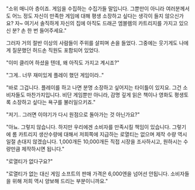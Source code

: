 "소위 매니아 층이죠. 게임을 수집하는 수집가들 말입니다. 그뿐만이 아니라 여러분께서도 어느 정도 자신이 만족한 게임에 대해 평생 소장하고 싶다는 생각이 들지 않으신가요? 자~ 여기서 솔직하게 자신의 집에 아직도 드래곤 엠블렘의 카트리지를 가지고 있으신 분? 손 한 번 들어주세요." 

그러자 거의 절반 이상의 사람들이 주위를 살피며 손을 들었다. 그중에는 웃기게도 나에게 질문했던 허드손 직원도 포함되어 있었다.

"이미 클리어 하셨을 텐데, 왜 아직도 가지고 계시죠?" 

"그게.. 너무 재미있게 플레이 했던 게임이라.." 

"바로 그겁니다. 플레이를 하고 나면 분명 소장하고 싶어지는 타이틀이 있지요.
그건 소비자들도 마찬가지입니다. 비단 게임뿐만 아니라, 감명 깊게 읽은 책이나 영화도 평생토록 소장하고 싶다는 욕구를 불러일으키죠." 

"저기.. 그러면 이야기가 다시 원점으로 돌아가는 것 아닌가요?" 

"아뇨. 그렇지 않습니다. 하지만 우리에겐 소비자를 만족시킬 책임이 있습니다.
그렇기에 롬 카트리지 생산수량에 대해서 저희쪽에 지급하는 로열티는 없으며 제작 수량 역시 일절 손대지 않겠습니다. 1,000개든 10,000개든 직접 시장을 조사하시고, 원하시는 수량만큼 제작하시면 됩니다." 

"로열티가 없다구요?" 

"로열티가 없는 대신 게임 소프트의 판매 가격은 6,000엔을 넘어선 안됩니다.
소비자들을 위해 저희 역시 양보해 드리는 부분이니까요." 